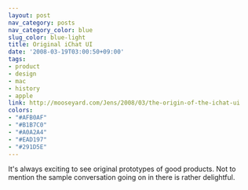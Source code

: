 ```yaml
---
layout: post
nav_category: posts
nav_category_color: blue
slug_color: blue-light
title: Original iChat UI
date: '2008-03-19T03:00:50+09:00'
tags:
- product
- design
- mac
- history
- apple
link: http://mooseyard.com/Jens/2008/03/the-origin-of-the-ichat-ui
colors:
- "#AFB0AF"
- "#B1B7C0"
- "#A0A2A4"
- "#EAD197"
- "#291D5E"
---
```


<p>It's always exciting to see original prototypes of good products. Not to mention the sample conversation going on in there is rather delightful.  </p>
